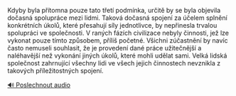 
Kdyby byla přítomna pouze tato třetí podmínka, určitě by se byla objevila dočasná spolupráce mezi lidmi. Taková dočasná spojení za účelem splnění konkrétních úkolů, které přesahují síly jednotlivce, by nepřinesla trvalou spolupráci ve společnosti. V raných fázích civilizace nebyly činnosti, jež lze vykonat pouze tímto způsobem, příliš početné. Všichni zúčastnění by navíc často nemuseli souhlasit, že je provedení dané práce užitečnější a naléhavější než vykonání jiných úkolů, které mohli udělat sami. Velká lidská společnost zahrnující všechny lidi ve všech jejich činnostech nevznikla z takových příležitostných spojení.

[🔊 Poslechnout audio](/data/7-paragraphs/audio/chapter_36/para_013-Kdyby-byla-ptomna-pouze-tato-tet-podmnka-ur.mp3)
